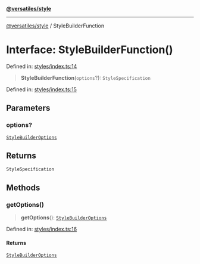 [**@versatiles/style**](../README.md)

***

[@versatiles/style](../globals.md) / StyleBuilderFunction

# Interface: StyleBuilderFunction()

Defined in: [styles/index.ts:14](https://github.com/versatiles-org/versatiles-style/blob/d8cc33a46b85aeaa89bfc9bbd1ece1792d845335/src/styles/index.ts#L14)

> **StyleBuilderFunction**(`options`?): `StyleSpecification`

Defined in: [styles/index.ts:15](https://github.com/versatiles-org/versatiles-style/blob/d8cc33a46b85aeaa89bfc9bbd1ece1792d845335/src/styles/index.ts#L15)

## Parameters

### options?

[`StyleBuilderOptions`](StyleBuilderOptions.md)

## Returns

`StyleSpecification`

## Methods

### getOptions()

> **getOptions**(): [`StyleBuilderOptions`](StyleBuilderOptions.md)

Defined in: [styles/index.ts:16](https://github.com/versatiles-org/versatiles-style/blob/d8cc33a46b85aeaa89bfc9bbd1ece1792d845335/src/styles/index.ts#L16)

#### Returns

[`StyleBuilderOptions`](StyleBuilderOptions.md)
